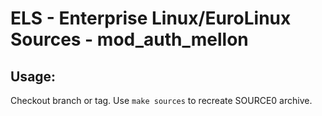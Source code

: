 # ELS - Enterprise Linux/EuroLinux Sources - mod_auth_mellon
 
## Usage:
  Checkout branch or tag. Use `make sources` to recreate  SOURCE0 archive.
